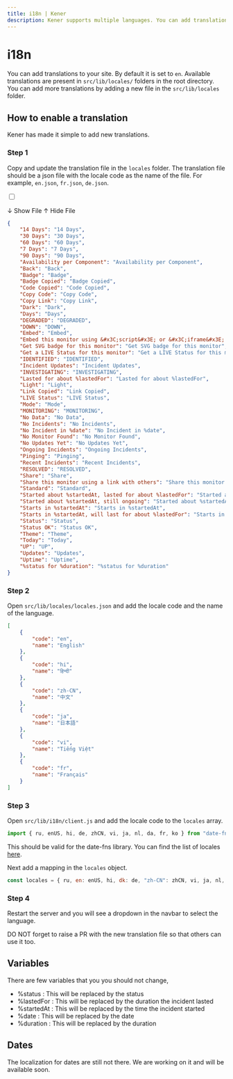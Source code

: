 ```yaml
---
title: i18n | Kener
description: Kener supports multiple languages. You can add translations to your site.
---
```


# i18n

You can add translations to your site. By default it is set to `en`. Available translations are present in `src/lib/locales/` folders in the root directory. You can add more translations by adding a new file in the `src/lib/locales` folder.

## How to enable a translation

Kener has made it simple to add new translations.

### Step 1

Copy and update the translation file in the `locales` folder. The translation file should be a json file with the locale code as the name of the file. For example, `en.json`, `fr.json`, `de.json`.

<label for="exp2" class="accm">

<input type="checkbox" class="absolute opacity-0" id="exp2" />

<p class=" font-medium p-1 accmt rounded-md showaccm">
	<span>↓ Show File</span>
	<span>↑ Hide File</span>
</p>

<div class="border rounded-md p-1">

```json
{
	"14 Days": "14 Days",
	"30 Days": "30 Days",
	"60 Days": "60 Days",
	"7 Days": "7 Days",
	"90 Days": "90 Days",
	"Availability per Component": "Availability per Component",
	"Back": "Back",
	"Badge": "Badge",
	"Badge Copied": "Badge Copied",
	"Code Copied": "Code Copied",
	"Copy Code": "Copy Code",
	"Copy Link": "Copy Link",
	"Dark": "Dark",
	"Days": "Days",
	"DEGRADED": "DEGRADED",
	"DOWN": "DOWN",
	"Embed": "Embed",
	"Embed this monitor using &#x3C;script&#x3E; or &#x3C;iframe&#x3E; in your app.": "Embed this monitor using <script> or <iframe> in your app.",
	"Get SVG badge for this monitor": "Get SVG badge for this monitor",
	"Get a LIVE Status for this monitor": "Get a LIVE Status for this monitor",
	"IDENTIFIED": "IDENTIFIED",
	"Incident Updates": "Incident Updates",
	"INVESTIGATING": "INVESTIGATING",
	"Lasted for about %lastedFor": "Lasted for about %lastedFor",
	"Light": "Light",
	"Link Copied": "Link Copied",
	"LIVE Status": "LIVE Status",
	"Mode": "Mode",
	"MONITORING": "MONITORING",
	"No Data": "No Data",
	"No Incidents": "No Incidents",
	"No Incident in %date": "No Incident in %date",
	"No Monitor Found": "No Monitor Found",
	"No Updates Yet": "No Updates Yet",
	"Ongoing Incidents": "Ongoing Incidents",
	"Pinging": "Pinging",
	"Recent Incidents": "Recent Incidents",
	"RESOLVED": "RESOLVED",
	"Share": "Share",
	"Share this monitor using a link with others": "Share this monitor using a link with others",
	"Standard": "Standard",
	"Started about %startedAt, lasted for about %lastedFor": "Started about %startedAt, lasted for about %lastedFor",
	"Started about %startedAt, still ongoing": "Started about %startedAt, still ongoing",
	"Starts in %startedAt": "Starts in %startedAt",
	"Starts in %startedAt, will last for about %lastedFor": "Starts in %startedAt, will last for about %lastedFor",
	"Status": "Status",
	"Status OK": "Status OK",
	"Theme": "Theme",
	"Today": "Today",
	"UP": "UP",
	"Updates": "Updates",
	"Uptime": "Uptime",
	"%status for %duration": "%status for %duration"
}
```

</div>

</label>

### Step 2

Open `src/lib/locales/locales.json` and add the locale code and the name of the language.

```json
[
	{
		"code": "en",
		"name": "English"
	},
	{
		"code": "hi",
		"name": "हिन्दी"
	},
	{
		"code": "zh-CN",
		"name": "中文"
	},
	{
		"code": "ja",
		"name": "日本語"
	},
	{
		"code": "vi",
		"name": "Tiếng Việt"
	},
	{
		"code": "fr",
		"name": "Français"
	}
]
```

### Step 3

Open `src/lib/i18n/client.js` and add the locale code to the `locales` array.

```js
import { ru, enUS, hi, de, zhCN, vi, ja, nl, da, fr, ko } from "date-fns/locale";
```

This should be valid for the date-fns library. You can find the list of locales [here](https://github.com/date-fns/date-fns/blob/9bb51691f201c3ec05ab832acbc5d478f2e5c47a/docs/i18nLocales.md).

Next add a mapping in the `locales` object.

```js
const locales = { ru, en: enUS, hi, dk: de, "zh-CN": zhCN, vi, ja, nl, dk: da, fr, ko };
```

### Step 4

Restart the server and you will see a dropdown in the navbar to select the language.

<div class="note info">
DO NOT forget to raise a PR with the new translation file so that others can use it too.
</div>

## Variables

There are few variables that you you should not change,

-   %status : This will be replaced by the status
-   %lastedFor : This will be replaced by the duration the incident lasted
-   %startedAt : This will be replaced by the time the incident started
-   %date : This will be replaced by the date
-   %duration : This will be replaced by the duration

## Dates

The localization for dates are still not there. We are working on it and will be available soon.

